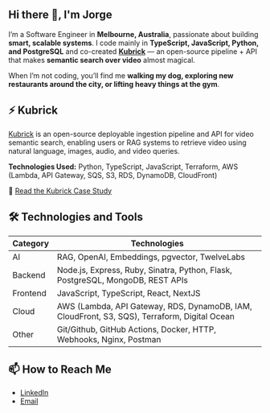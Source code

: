 ## Hi there 👋, I'm Jorge

I’m a Software Engineer in **Melbourne, Australia**, passionate about building **smart, scalable systems**. I code mainly in **TypeScript, JavaScript, Python, and PostgreSQL** and co-created **[Kubrick](https://kubrick-ai.com/)** — an open-source pipeline + API that makes **semantic search over video** almost magical.  

When I’m not coding, you’ll find me **walking my dog, exploring new restaurants around the city, or lifting heavy things at the gym**.

## ⚡ Kubrick
[Kubrick](https://kubrick-ai.com/) is an open-source deployable ingestion pipeline and API for video semantic search, enabling users or RAG systems to retrieve video using natural language, images, audio, and video queries.

**Technologies Used:**
Python, TypeScript, JavaScript, Terraform, AWS (Lambda, API Gateway, SQS, S3, RDS, DynamoDB, CloudFront) 

📖 [Read the Kubrick Case Study](https://kubrick-ai.com/case-study/intro/)

## 🛠️ Technologies and Tools

|Category|Technologies|
|---|---|
|AI|RAG, OpenAI, Embeddings, pgvector, TwelveLabs|
|Backend|Node.js, Express, Ruby, Sinatra, Python, Flask, PostgreSQL, MongoDB, REST APIs|
|Frontend|JavaScript, TypeScript, React, NextJS|
|Cloud|AWS (Lambda, API Gateway, RDS, DynamoDB,  IAM, CloudFront, S3, SQS), Terraform, Digital Ocean|
|Other|Git/Github, GitHub Actions, Docker, HTTP, Webhooks, Nginx, Postman|

## 📫 How to Reach Me

- [LinkedIn](https://www.linkedin.com/in/jorgeandarias/)
- [Email](mailto:jorgeariasgil@gmail.com)
